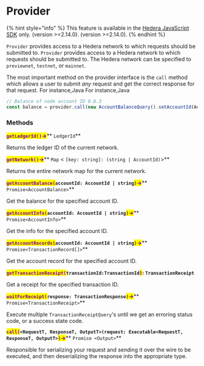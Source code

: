 # Provider

{% hint style="info" %}
This feature is available in the [Hedera JavaScript SDK](https://github.com/hashgraph/hedera-sdk-js) only. (version >=2.14.0). (version >=2.14.0).
{% endhint %}

`Provider` provides access to a Hedera network to which requests should be submitted to. `Provider` provides access to a Hedera network to which requests should be submitted to. The Hedera network can be specified to `previewnet`, `testnet`, or `mainnet`.

The most important method on the provider interface is the `call` method which allows a user to submit _any_ request and get the correct response for that request. For instance,Java For instance,Java

```javascript
// Balance of node account ID 0.0.3 
const balance = provider.call(new AccountBalanceQuery().setAccountId(AccountId.fromString("0.0.3")));Interface Provider
```

### **Methods**

<mark style="color:purple;">**`getLedgerId()`**</mark><mark style="color:purple;">**->**</mark>\*\* `LedgerId`\*\*

Returns the ledger ID of the current network.

<mark style="color:purple;">**`getNetwork()`**</mark><mark style="color:purple;">**->**</mark>\*\* `Map` < `[key: string]: (string | AccountId)`>\*\*

Returns the entire network map for the current network.

<mark style="color:purple;">**`getAccountBalance(`**</mark>**`accountId: AccountId | string`**<mark style="color:purple;">**`)`**</mark><mark style="color:purple;">**->**</mark>\*\* `Promise<AccountBalance>`\*\*

Get the balance for the specified account ID.

<mark style="color:purple;">**`getAccountInfo(`**</mark>**`accountId: AccountId | string`**<mark style="color:purple;">**`)`**</mark><mark style="color:purple;">**->**</mark>\*\* `Promise<AccountInfo>`\*\*

Get the info for the specified account ID.

<mark style="color:purple;">**`getAccountRecords(`**</mark>**`accountId: AccountId | string`**<mark style="color:purple;">**`)`**</mark><mark style="color:purple;">**->**</mark>\*\* `Promise<TransactionRecord[]>`\*\*

Get the account record for the specified account ID.

<mark style="color:purple;">**`getTransactionReceipt(`**</mark>**`transactionId:TransactionId`**<mark style="color:purple;">**`)`**</mark>**: `TransactionReceipt`**

Get a receipt for the specified transaction ID.

<mark style="color:purple;">**`waitForReceipt(`**</mark>**`response: TransactionResponse`**<mark style="color:purple;">**`)`**</mark><mark style="color:purple;">**->**</mark>\*\* `Promise<TransactionReceipt>`\*\*

Execute multiple `TransactionReceiptQuery`'s until we get an erroring status code, or a success state code.

<mark style="color:purple;">**`call(`**</mark>**`<RequestT, ResponseT, OutputT>(request: Executable<RequestT, ResponseT, OutputT>`**<mark style="color:purple;">**`)`**</mark><mark style="color:purple;">**->**</mark>\*\* `Promise <Output>`\*\*

Responsible for serializing your request and sending it over the wire to be executed, and then deserializing the response into the appropriate type.
